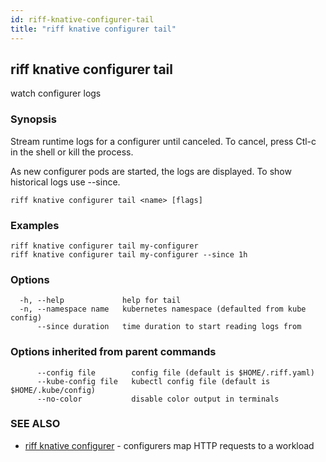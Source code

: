 ```yaml
---
id: riff-knative-configurer-tail
title: "riff knative configurer tail"
---
```

## riff knative configurer tail

watch configurer logs

### Synopsis

Stream runtime logs for a configurer until canceled. To cancel, press Ctl-c in the
shell or kill the process.

As new configurer pods are started, the logs are displayed. To show historical logs
use --since.

```
riff knative configurer tail <name> [flags]
```

### Examples

```
riff knative configurer tail my-configurer
riff knative configurer tail my-configurer --since 1h
```

### Options

```
  -h, --help             help for tail
  -n, --namespace name   kubernetes namespace (defaulted from kube config)
      --since duration   time duration to start reading logs from
```

### Options inherited from parent commands

```
      --config file        config file (default is $HOME/.riff.yaml)
      --kube-config file   kubectl config file (default is $HOME/.kube/config)
      --no-color           disable color output in terminals
```

### SEE ALSO

* [riff knative configurer](riff_knative_configurer.md)	 - configurers map HTTP requests to a workload

